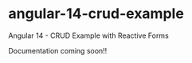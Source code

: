 # angular-14-crud-example

Angular 14 - CRUD Example with Reactive Forms

Documentation coming soon!!